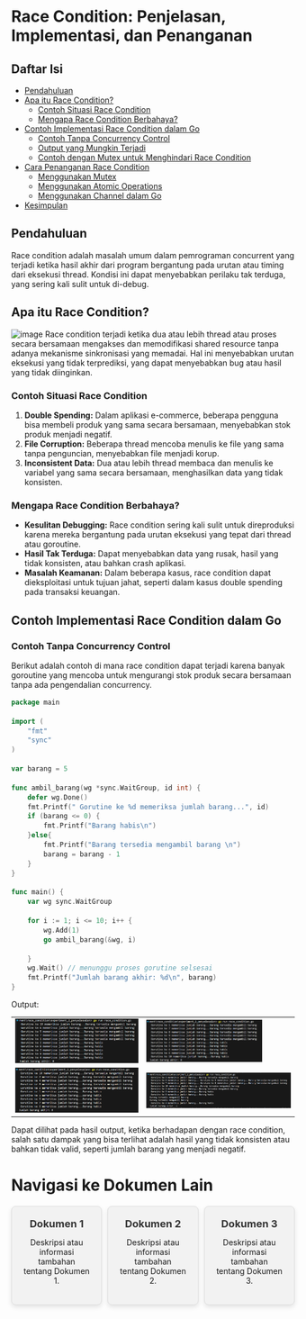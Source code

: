 # Race Condition: Penjelasan, Implementasi, dan Penanganan

## Daftar Isi
- [Pendahuluan](#pendahuluan)
- [Apa itu Race Condition?](#apa-itu-race-condition)
  - [Contoh Situasi Race Condition](#contoh-situasi-race-condition)
  - [Mengapa Race Condition Berbahaya?](#mengapa-race-condition-berbahaya)
- [Contoh Implementasi Race Condition dalam Go](#contoh-implementasi-race-condition-dalam-go)
  - [Contoh Tanpa Concurrency Control](#contoh-tanpa-concurrency-control)
  - [Output yang Mungkin Terjadi](#output-yang-mungkin-terjadi)
  - [Contoh dengan Mutex untuk Menghindari Race Condition](#contoh-dengan-mutex-untuk-menghindari-race-condition)
- [Cara Penanganan Race Condition](#cara-penanganan-race-condition)
  - [Menggunakan Mutex](#menggunakan-mutex)
  - [Menggunakan Atomic Operations](#menggunakan-atomic-operations)
  - [Menggunakan Channel dalam Go](#optimistic-concurrency-control)
- [Kesimpulan](#kesimpulan)

## Pendahuluan

Race condition adalah masalah umum dalam pemrograman concurrent yang terjadi ketika hasil akhir dari program bergantung pada urutan atau timing dari eksekusi thread. Kondisi ini dapat menyebabkan perilaku tak terduga, yang sering kali sulit untuk di-debug.

## Apa itu Race Condition?
![image](https://uploads.sitepoint.com/wp-content/uploads/2017/02/1486567898race-condition.jpg)
Race condition terjadi ketika dua atau lebih thread atau proses secara bersamaan mengakses dan memodifikasi shared resource tanpa adanya mekanisme sinkronisasi yang memadai. Hal ini menyebabkan urutan eksekusi yang tidak terprediksi, yang dapat menyebabkan bug atau hasil yang tidak diinginkan.

### Contoh Situasi Race Condition
1. **Double Spending:** Dalam aplikasi e-commerce, beberapa pengguna bisa membeli produk yang sama secara bersamaan, menyebabkan stok produk menjadi negatif.
2. **File Corruption:** Beberapa thread mencoba menulis ke file yang sama tanpa penguncian, menyebabkan file menjadi korup.
3. **Inconsistent Data:** Dua atau lebih thread membaca dan menulis ke variabel yang sama secara bersamaan, menghasilkan data yang tidak konsisten.

### Mengapa Race Condition Berbahaya?
- **Kesulitan Debugging:** Race condition sering kali sulit untuk direproduksi karena mereka bergantung pada urutan eksekusi yang tepat dari thread atau goroutine.
- **Hasil Tak Terduga:** Dapat menyebabkan data yang rusak, hasil yang tidak konsisten, atau bahkan crash aplikasi.
- **Masalah Keamanan:** Dalam beberapa kasus, race condition dapat dieksploitasi untuk tujuan jahat, seperti dalam kasus double spending pada transaksi keuangan.

## Contoh Implementasi Race Condition dalam Go

### Contoh Tanpa Concurrency Control
Berikut adalah contoh di mana race condition dapat terjadi karena banyak goroutine yang mencoba untuk mengurangi stok produk secara bersamaan tanpa ada pengendalian concurrency.

```go
package main

import (
	"fmt"
	"sync"
)

var barang = 5

func ambil_barang(wg *sync.WaitGroup, id int) {
	defer wg.Done()
	fmt.Printf(" Gorutine ke %d memeriksa jumlah barang...", id)
	if (barang <= 0) {
		fmt.Printf("Barang habis\n")
	}else{
		fmt.Printf("Barang tersedia mengambil barang \n")
		barang = barang - 1
	}
}

func main() {
	var wg sync.WaitGroup

	for i := 1; i <= 10; i++ {
		wg.Add(1)
		go ambil_barang(&wg, i)

	}
	wg.Wait() // menunggu proses gorutine selsesai
	fmt.Printf("Jumlah barang akhir: %d\n", barang)
}
```

Output:

<table> 
  <tr> 
    <td><img src="./output/golang_race1/output1.png" style="width:100%; height:auto;" /></td> 
    <td><img src="./output/golang_race1/output2.png" style="width:80%; height:auto;" /></td> 
  </tr> 
  <tr> 
    <td><img src="./output/golang_race1/output3.png" style="width:100%; height:auto;" /></td> 
    <td><img src="./output/golang_race1/output4.png" style="width:100%; height:auto;" /></td> 
  </tr> 
</table>

Dapat dilihat pada hasil output, ketika berhadapan dengan race condition, salah satu dampak yang bisa terlihat adalah hasil yang tidak konsisten atau bahkan tidak valid, seperti jumlah barang yang menjadi negatif.


# Navigasi ke Dokumen Lain

<style>
  .container {
    display: flex;
    justify-content: space-between;
    flex-wrap: nowrap;
    margin: 20px 0;
  }
  .box {
    background-color: #f2f2f2;
    border: 1px solid #ddd;
    border-radius: 8px;
    padding: 20px;
    width: 30%;
    text-align: center;
    box-shadow: 0 4px 8px rgba(0, 0, 0, 0.1);
    transition: background-color 0.3s, transform 0.3s;
    margin-right: 10px; /* Tambahkan jarak antar box */
  }
  .box:last-child {
    margin-right: 0; /* Hapus margin untuk kotak terakhir */
  }
  .box:hover {
    background-color: #e0e0e0;
    transform: scale(1.05);
  }
  .box a {
    text-decoration: none;
    color: #333;
    font-size: 18px;
    font-weight: bold;
  }
  .box a:hover {
    color: #007bff;
  }
</style>

<div class="container">
  <div class="box">
    <a href="/Double Spending/readme.md">Dokumen 1</a>
    <p>Deskripsi atau informasi tambahan tentang Dokumen 1.</p>
  </div>
  <div class="box">
    <a href="/File Corruption//readme.md">Dokumen 2</a>
    <p>Deskripsi atau informasi tambahan tentang Dokumen 2.</p>
  </div>
  <div class="box">
    <a href="/Inconsistent Data/readme.md">Dokumen 3</a>
    <p>Deskripsi atau informasi tambahan tentang Dokumen 3.</p>
  </div>
</div>








